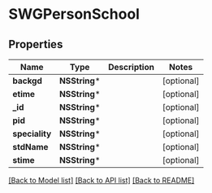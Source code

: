 # SWGPersonSchool

## Properties
Name | Type | Description | Notes
------------ | ------------- | ------------- | -------------
**backgd** | **NSString*** |  | [optional] 
**etime** | **NSString*** |  | [optional] 
**_id** | **NSString*** |  | [optional] 
**pid** | **NSString*** |  | [optional] 
**speciality** | **NSString*** |  | [optional] 
**stdName** | **NSString*** |  | [optional] 
**stime** | **NSString*** |  | [optional] 

[[Back to Model list]](../README.md#documentation-for-models) [[Back to API list]](../README.md#documentation-for-api-endpoints) [[Back to README]](../README.md)


